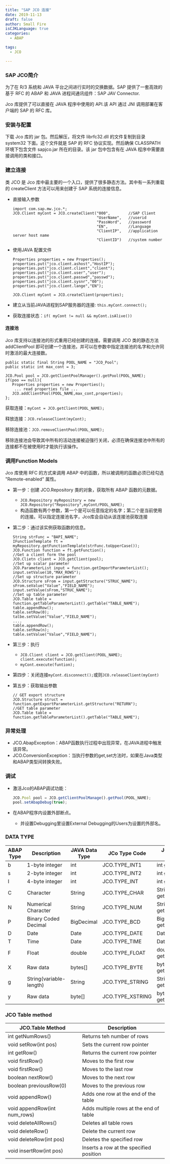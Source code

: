 ```yaml
---
title: "SAP JCO 连接"
date: 2019-11-13
draft: false
author: Small Fire
isCJKLanguage: true
categories: 
  - ABAP

tags: 
  - JCO

---
```


### SAP JCO简介

为了在 R/3 系统和 JAVA 平台之间进行实时的交换数据。SAP 提供了一套高效的基于 RFC 的 ABAP 和 JAVA 进程间通讯组件：SAP JAV Connector.

Jco 库提供了可以直接在 JAVA 程序中使用的 API.该 API 通过 JNI 调用部署在客户端的 SAP 的 RFC 库。

### 安装与配置

下载 Jco 库的 jar 包。然后解压，将文件 librfc32.dll 的文件复制到目录 system32 下面。这个文件就是 SAP 的 RFC 协议实现。然后确保 CLASSPATH 环境下包含文件 sapjco.jar 所在的目录。该 jar 包中包含有在 JAVA 程序中需要直接调用的类和接口。

### 建立连接

类 JCO 是 Jco 库中最主要的一个入口，提供了很多静态方法。其中有一系列重载的 createClient 方法可以用来创建于 SAP 系统的连接信息。

- 直接输入参数

  ```JS
  import com.sap.mw.jco.*;
  JCO.Client myCont = JCO.createClient("000",        //SAP Client
                                       "UserName",   //userid
                                       "PassWord",   //password
                                       "EN",         //Language
                                       "ClientIP",   //application server host name
                                       "ClientID")   //system number
  ```

- 使用JAVA 配置文件

  ```JS
  Properties properties = new Properties();
  properties.put("jco.client.ashost","HostIP");
  properties.put("jco.client.client","client");
  properties.put("jco.client.user","user");
  properties.put("jco.client.passwd","passwd");
  properties.put("jco.client.sysnr","00");
  properties.put("jco.client.lange","EN");
  
  JCO.Client myCont = JCO.createClient(properties);
  ```

- 建立从当前JAVA进程到SAP服务器的连接:	`this.myCont.connect();`


- 获取连接状态：`if( myCont != null && myCont.isAlive())`


#### 连接池

Jco 库支持以连接池的形式重用已经创建的连接。需要调用 JCO 类的静态方法 addClientPool 即可创建一个连接池，并可以在参数中指定连接池的名字和允许同时激活的最大连接数。

```JS
public static final String POOL_NAME = "JCO_Pool";
public static int max_cont = 3;

JCO.Pool pool = JCO.getClientPoolManager().getPool(POOL_NAME);
if(poo == null){
   Properties properties = new Properties();
    ... read properties file ...
   JCO.addClientPool(POOL_NAME,max_cont,properties);
};
```

获取连接：`myCont = JCO.getClient(POOL_NAME);`

释放连接：`JCO.releaseClient(myCont);`

移除连接池：`JCO.removeClientPool(POOL_NAME);`

 移除连接池会导致其中所有的活动连接被迫强行关闭，必须在确保连接池中所有的连接都不在被使用时才能执行该操作。

### 调用Function Models

Jco 库使用 RFC 的方式来调用 ABAP 中的函数，所以被调用的函数必须已经勾选 "Remote-enabled" 属性。

- 第一步：创建 JCO.Repository 类的对象，获取所有 ABAP 函数的元数据。

  - `JCO.Repository myRepository = new JCO.Repository("Repository",myCont/POOL_NAME);`
  - 构造函数有两个参数，第一个是可以任意指定的名字；第二个是当前使用的连接。可以指定连接池名字，Jco库会自动从该连接池获取连接	

- 第二步：通过该实例获取函数的信息。

  ```JS
  String strFunc = "BAPI_NAME";
  IFunctionTemplate ft =  myRepository.getFunctionTemplate(strFunc.toUpperCase());
  JCO.Function function = ft.getFunction();
  //Get a client form the pool
  JCO.Clietn client = JCO.getClient(pool);
  //Set up scalar parameter
  JCO.ParameterList input = function.getImportParameterList();
  input.setValue(10,"MAX_ROWS");
  //Set up structure parameter
  JCO.Structure sFrom = input.getStructure("STRUC_NAME");
  sFrom.seValue("Value","FIELD_NAME");
  input.setValue(sFrom,"STRUC_NAME");
  //Set up table parameter
  JCO.Table table = function.getTableParameterList().getTable("TABLE_NAME");
  table.appendRow();
  table.setRow(0);
  talbe.setValue("Value","FIELD_NAME");
  ....
  table.appendRow();
  table.setRow(n);
  table.setValue("Value","FIELD_NAME");
  ```
  
- 第三步：执行

  - `JCO.Client client = JCO.getClient(POOL_NAME); client.execute(function);`
  - `myCont.execute(funtion);`

- 第四步：关闭连接`myCont.disconnect();`或则`JCO.releaseClient(myCont)`

- 第五步：获取输出参数

  ```JS
  // GET export structure
  JCO.Structure struct = function.getExportParameterList.getStructure("RETURN");
  //GET table parameter
  JCO.Table table = function.getTableParameterList().getTable("TABLE_NAME");
  ```


### 异常处理

- JCO.AbapException：ABAP函数执行过程中出现异常，在JAVA进程中触发该异常。
- JCO.ConversionException：当执行参数的get,set方法时，如果在Java类型和ABAP类型间转换失败。

### 调试

- 激活Jco的ABAP调试功能：

  ```js
  JCO.Pool pool = JCO.getClientPoolManage().getPool(POOL_NAME);
  pool.setAbapDebug(true);
  ```

- 在ABAP程序内设置外部断点。

  - 并设置Debugging里设置External Debugging的Users为设置的外部名。

### DATA TYPE

| ABAP Type | Description             | JAVA Data Type | JCo Type Code    | JCo Access Method          |
| --------- | ----------------------- | -------------- | ---------------- | -------------------------- |
| b         | 1-byte integer          | int            | JCO.TYPE_INT1    | int getInt()               |
| s         | 2-byte integer          | int            | JCO.TYPE_INT2    | int getInt()               |
| I         | 4-byte integer          | int            | JCO.TYPE_INT     | int getInt()               |
| C         | Character               | String         | JCO.TYPE_CHAR    | String getString()         |
| N         | Numerical Character     | String         | JCO.TYPE_NUM     | String getString()         |
| P         | Binary Coded Decimal    | BigDecimal     | JCO.TYPE_BCD     | BigDecimal getBigDecimal() |
| D         | Date                    | Date           | JCO.TYPE_DATE    | Date getDate()             |
| T         | Time                    | Date           | JCO.TYPE_TIME    | Date getTime()             |
| F         | Float                   | double         | JCO.TYPE_FLOAT   | double getDouble()         |
| X         | Raw data                | bytes[]        | JCO.TYPE_BYTE    | byte[] getByteArray()      |
| g         | String(variable-length) | String         | JCO.TYPE_STRING  | String getString()         |
| y         | Raw data                | byte[]         | JCO.TYPE_XSTRING | byte[] getByteArray()      |

### JCO Table method

| JCO.Table Method             | Description                             |
| ---------------------------- | --------------------------------------- |
| int getNumRows()             | Returns teh number of rows              |
| void setRow(int pos)         | Sets the current row pointer            |
| int getRow()                 | Returns the current row pointer         |
| void firstRow()              | Moves to the first row                  |
| void firstRow()              | Moves to the last row                   |
| boolean nextRow()            | Moves to the next row                   |
| boolean previousRow(0)       | Moves to the previous row               |
| void appendRow()             | Adds one row at the end of the table    |
| void appendRow(int num_rows) | Adds multiple rows at the end of table  |
| void deleteAllRows()         | Deletes all table rows                  |
| void deleteRow()             | Delete the current row                  |
| void deleteRow(int pos)      | Deletes the specified row               |
| void insertRow(int pos)      | Inserts a row at the specified position |

